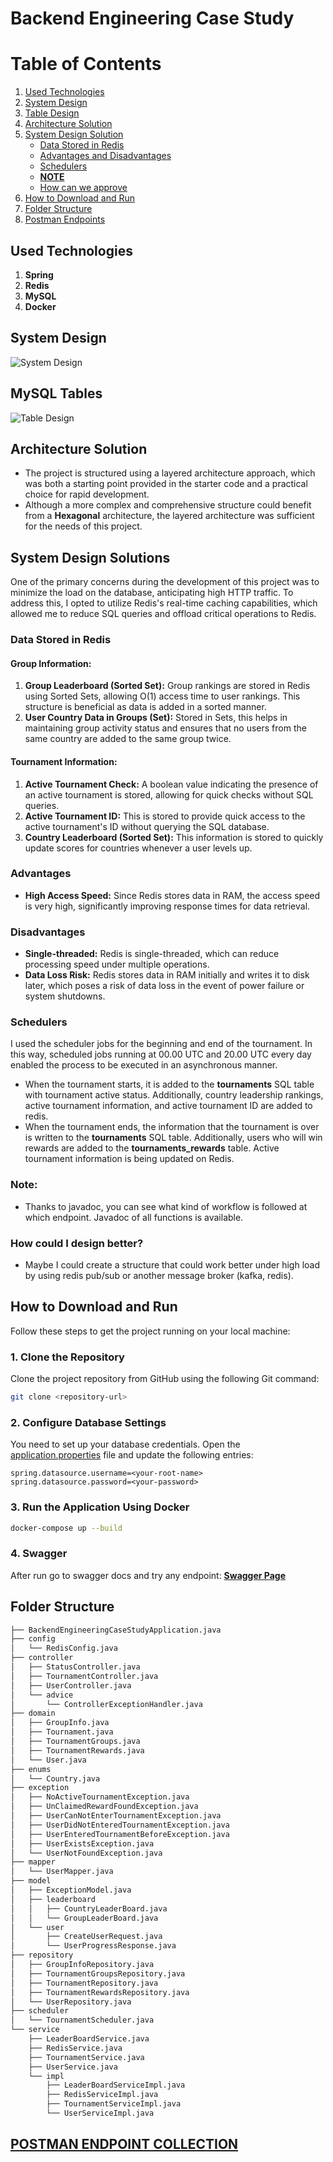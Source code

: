 # Backend Engineering Case Study

# Table of Contents
1.  [Used Technologies](#used-technologies)
2. [System Design](#system-design-)
3. [Table Design](#mysql-tables)
4. [Architecture Solution](#architecture-solution)
5. [System Design Solution](#system-design-solutions)
    - [Data Stored in Redis](#data-stored-in-redis)
    - [Advantages and Disadvantages](#advantages)
    - [Schedulers](#schedulers)
    - [**NOTE**](#note)
    - [How can we approve](#how-could-i-design-better)
6. [How to Download and Run](#how-to-download-and-run)
7. [Folder Structure](#folder-structure-)
8. [Postman Endpoints](#postman-endpoint-collection)

   


## Used Technologies

1. **Spring** 
2. **Redis** 
3. **MySQL** 
4. **Docker**

## System Design 

![System Design](https://github.com/baverkacar/backend-engineering-case-study/blob/main/image/system-design.jpeg)

## MySQL Tables

![Table Design](https://github.com/baverkacar/backend-engineering-case-study/blob/main/image/mysql-db.png)

## Architecture Solution

- The project is structured using a layered architecture approach, which was both a starting point provided in the starter code and a practical choice for rapid development. 
- Although a more complex and comprehensive structure could benefit from a **Hexagonal** architecture, the layered architecture was sufficient for the needs of this project.

## System Design Solutions

One of the primary concerns during the development of this project was to minimize the load on the database, anticipating high HTTP traffic. To address this, I opted to utilize Redis's real-time caching capabilities, which allowed me to reduce SQL queries and offload critical operations to Redis.

### Data Stored in Redis

#### Group Information:
1. **Group Leaderboard (Sorted Set):** Group rankings are stored in Redis using Sorted Sets, allowing O(1) access time to user rankings. This structure is beneficial as data is added in a sorted manner.
2. **User Country Data in Groups (Set):** Stored in Sets, this helps in maintaining group activity status and ensures that no users from the same country are added to the same group twice.

#### Tournament Information:
1. **Active Tournament Check:** A boolean value indicating the presence of an active tournament is stored, allowing for quick checks without SQL queries.
2. **Active Tournament ID:** This is stored to provide quick access to the active tournament's ID without querying the SQL database.
3. **Country Leaderboard (Sorted Set):** This information is stored to quickly update scores for countries whenever a user levels up.

### Advantages
- **High Access Speed:** Since Redis stores data in RAM, the access speed is very high, significantly improving response times for data retrieval.

### Disadvantages
- **Single-threaded:** Redis is single-threaded, which can reduce processing speed under multiple operations.
- **Data Loss Risk:** Redis stores data in RAM initially and writes it to disk later, which poses a risk of data loss in the event of power failure or system shutdowns.

### Schedulers

I used the scheduler jobs for the beginning and end of the tournament. In this way, scheduled jobs running at 00.00 UTC and 20.00 UTC every day enabled the process to be executed in an asynchronous manner.

- When the tournament starts, it is added to the **tournaments** SQL table with tournament active status. Additionally, country leadership rankings, active tournament information, and active tournament ID are added to redis.
- When the tournament ends, the information that the tournament is over is written to the **tournaments** SQL table. Additionally, users who will win rewards are added to the **tournaments_rewards** table. Active tournament information is being updated on Redis.

### Note:

- Thanks to javadoc, you can see what kind of workflow is followed at which endpoint. Javadoc of all functions is available.


### How could I design better?
- Maybe I could create a structure that could work better under high load by using redis pub/sub or another message broker (kafka, redis).


## How to Download and Run

Follow these steps to get the project running on your local machine:

### 1. Clone the Repository
Clone the project repository from GitHub using the following Git command:
```bash
git clone <repository-url>
```

### 2. Configure Database Settings
You need to set up your database credentials. Open the [application.properties](https://github.com/baverkacar/backend-engineering-case-study/blob/main/src/main/resources/application.properties#:~:text=application.-,properties,-test/java/com) file and update the following entries:

```properties
spring.datasource.username=<your-root-name>
spring.datasource.password=<your-password>
```
### 3. Run the Application Using Docker

```bash
docker-compose up --build
```

### 4. Swagger

After run go to swagger docs and try any endpoint: **[Swagger Page](http://localhost:8080/swagger-ui/index.html#/)** 

## Folder Structure 

```bash
├── BackendEngineeringCaseStudyApplication.java
├── config
│   └── RedisConfig.java
├── controller
│   ├── StatusController.java
│   ├── TournamentController.java
│   ├── UserController.java
│   └── advice
│       └── ControllerExceptionHandler.java
├── domain
│   ├── GroupInfo.java
│   ├── Tournament.java
│   ├── TournamentGroups.java
│   ├── TournamentRewards.java
│   └── User.java
├── enums
│   └── Country.java
├── exception
│   ├── NoActiveTournamentException.java
│   ├── UnClaimedRewardFoundException.java
│   ├── UserCanNotEnterTournamentException.java
│   ├── UserDidNotEnteredTournamentException.java
│   ├── UserEnteredTournamentBeforeException.java
│   ├── UserExistsException.java
│   └── UserNotFoundException.java
├── mapper
│   └── UserMapper.java
├── model
│   ├── ExceptionModel.java
│   ├── leaderboard
│   │   ├── CountryLeaderBoard.java
│   │   └── GroupLeaderBoard.java
│   └── user
│       ├── CreateUserRequest.java
│       └── UserProgressResponse.java
├── repository
│   ├── GroupInfoRepository.java
│   ├── TournamentGroupsRepository.java
│   ├── TournamentRepository.java
│   ├── TournamentRewardsRepository.java
│   └── UserRepository.java
├── scheduler
│   └── TournamentScheduler.java
└── service
    ├── LeaderBoardService.java
    ├── RedisService.java
    ├── TournamentService.java
    ├── UserService.java
    └── impl
        ├── LeaderBoardServiceImpl.java
        ├── RedisServiceImpl.java
        ├── TournamentServiceImpl.java
        └── UserServiceImpl.java

```

## [POSTMAN ENDPOINT COLLECTION](https://github.com/baverkacar/backend-engineering-case-study/blob/main/Backend-Case-Study.postman_collection.json)